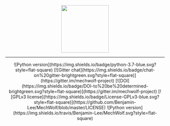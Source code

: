 <div align ="center">
<img src='https://github.com/Benjamin-Lee/MechWolf/raw/master/logo/wordmark3x.png' height="150">
</div>

---
<div align="center">
![Python version](https://img.shields.io/badge/python-3.7-blue.svg?style=flat-square)
[![Gitter chat](https://img.shields.io/badge/chat-on%20gitter-brightgreen.svg?style=flat-square)](https://gitter.im/mechwolf-project)
[![DOI](https://img.shields.io/badge/DOI-to%20be%20determined-brightgreen.svg?style=flat-square)](https://gitter.im/mechwolf-project)
[![GPLv3 license](https://img.shields.io/badge/License-GPLv3-blue.svg?style=flat-square)](https://github.com/Benjamin-Lee/MechWolf/blob/master/LICENSE)
![Python version](https://img.shields.io/travis/Benjamin-Lee/MechWolf.svg?style=flat-square)
</div>
